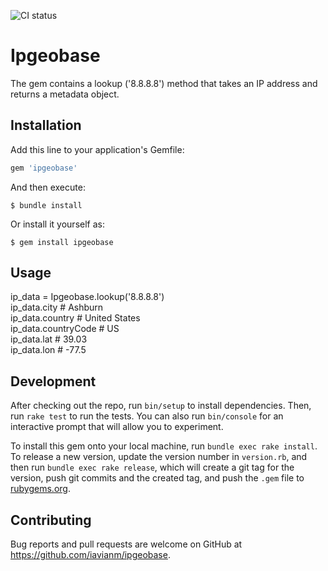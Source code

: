 ![CI status](https://github.com/iavianm/ipgeobase/actions/workflows/main.yml/badge.svg)

# Ipgeobase

The gem contains a lookup ('8.8.8.8') method that takes an IP address and returns a metadata object.

## Installation

Add this line to your application's Gemfile:

```ruby
gem 'ipgeobase'
```

And then execute:

    $ bundle install

Or install it yourself as:

    $ gem install ipgeobase

## Usage

ip_data = Ipgeobase.lookup('8.8.8.8')  
ip_data.city # Ashburn  
ip_data.country # United States  
ip_data.countryCode # US  
ip_data.lat # 39.03  
ip_data.lon # -77.5

## Development

After checking out the repo, run `bin/setup` to install dependencies. Then, run `rake test` to run the tests. You can also run `bin/console` for an interactive prompt that will allow you to experiment.

To install this gem onto your local machine, run `bundle exec rake install`. To release a new version, update the version number in `version.rb`, and then run `bundle exec rake release`, which will create a git tag for the version, push git commits and the created tag, and push the `.gem` file to [rubygems.org](https://rubygems.org).

## Contributing

Bug reports and pull requests are welcome on GitHub at https://github.com/iavianm/ipgeobase.
